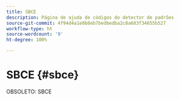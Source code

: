 ```yaml
---
title: SBCE
description: Página de ajuda de códigos do detector de padrões
source-git-commit: 4f94d4a1e0b8eb7bedbedba2c8a683f34655b527
workflow-type: ht
source-wordcount: '9'
ht-degree: 100%

---
```



# SBCE {#sbce}

OBSOLETO: SBCE
